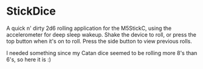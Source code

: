 # StickDice
A quick n' dirty 2d6 rolling application for the M5StickC, using the accelerometer for deep sleep wakeup. Shake the device to roll, or press the top button when it's on to roll. Press the side button to view previous rolls.

I needed something since my Catan dice seemed to be rolling more 8's than 6's, so here it is :)
